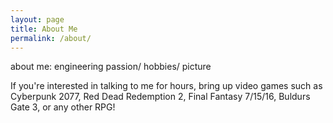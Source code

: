 ```yaml
---
layout: page
title: About Me
permalink: /about/
---
```


about me: engineering passion/ hobbies/ picture

If you're interested in talking to me for hours, bring up video games such as Cyberpunk 2077, Red Dead Redemption 2, Final Fantasy 7/15/16, Buldurs Gate 3, or any other RPG! 
